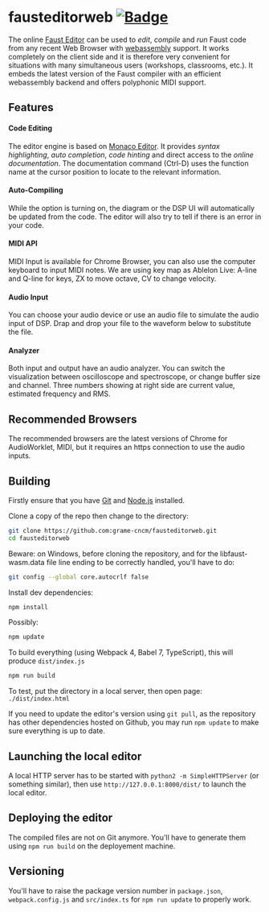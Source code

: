 # fausteditorweb [![Badge](https://img.shields.io/badge/link-996.icu-%23FF4D5B.svg?style=flat-square)](https://996.icu/#/en_US)

The online [Faust Editor](https://faust.grame.fr/ide/) can be used to _edit_, _compile_ and _run_ Faust code from any recent Web Browser with [webassembly](http://webassembly.org) support. It works completely on the client side and it is therefore very convenient for situations with many simultaneous users (workshops, classrooms, etc.). It embeds the latest version of the Faust compiler with an efficient webassembly backend and offers polyphonic MIDI support.

## Features

#### Code Editing
The editor engine is based on [Monaco Editor](https://microsoft.github.io/monaco-editor/). It provides _syntax highlighting_, _auto completion_, _code hinting_ and direct access to the _online documentation_. The documentation command (Ctrl-D) uses the function name at the cursor position to locate to the relevant information.

#### Auto-Compiling
While the option is turning on, the diagram or the DSP UI will automatically be updated from the code. The editor will also try to tell if there is an error in your code. 

#### MIDI API
MIDI Input is available for Chrome Browser, you can also use the computer keyboard to input MIDI notes. We are using key map as Ablelon Live: A-line and Q-line for keys, ZX to move octave, CV to change velocity.

#### Audio Input
You can choose your audio device or use an audio file to simulate the audio input of DSP. Drap and drop your file to the waveform below to substitute the file. 

#### Analyzer
Both input and output have an audio analyzer. You can switch the visualization between oscilloscope and spectroscope, or change buffer size and channel. Three numbers showing at right side are current value, estimated frequency and RMS.

## Recommended Browsers

The recommended browsers are the latest versions of Chrome for AudioWorklet, MIDI, but it requires an https connection to use the audio inputs.

## Building

Firstly ensure that you have [Git](https://git-scm.com/downloads) and [Node.js](https://nodejs.org/) installed.

Clone a copy of the repo then change to the directory:

```bash
git clone https://github.com:grame-cncm/fausteditorweb.git
cd fausteditorweb
```
Beware: on Windows, before cloning the repository, and for the libfaust-wasm.data file line ending to be correctly handled, you'll have to do: 

```bash
git config --global core.autocrlf false
```


Install dev dependencies:

```bash
npm install
```

Possibly:

```bash
npm update
```

To build everything (using Webpack 4, Babel 7, TypeScript), this will produce `dist/index.js`
```bash
npm run build
```

To test, put the directory in a local server, then open page: `./dist/index.html`

If you need to update the editor's version using `git pull`, as the repository has other dependencies hosted on Github, you may run `npm update` to make sure everything is up to date.

## Launching the local editor

A local HTTP server has to be started with `python2 -m SimpleHTTPServer` (or something similar), then use `http://127.0.0.1:8000/dist/` to launch the local editor.


## Deploying the editor

The compiled files are not on Git anymore. You'll have to generate them using `npm run build` on the deployement machine. 

## Versioning 

You'll have to raise the package version number in `package.json`, `webpack.config.js` and `src/index.ts` for `npm run update` to properly work.

